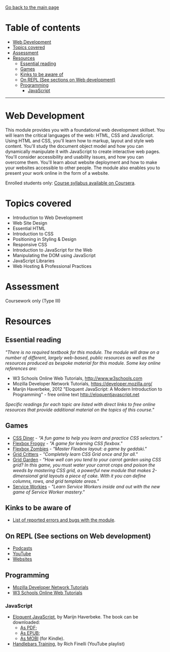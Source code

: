 [Go back to the main page](https://github.com/world-class/REPL)

# Table of contents
<!-- vim-markdown-toc GFM -->

* [Web Development](#web-development)
* [Topics covered](#topics-covered)
* [Assessment](#assessment)
* [Resources](#resources)
    * [Essential reading](#essential-reading)
    * [Games](#games)
    * [Kinks to be aware of](#kinks-to-be-aware-of)
    * [On REPL (See sections on Web development)](#on-repl-see-sections-on-web-development)
    * [Programming](#programming)
        * [JavaScript](#javascript)

<!-- vim-markdown-toc -->

---

# Web Development

This module provides you with a foundational web development skillset.
You will learn the critical languages of the web: HTML, CSS and
JavaScript. Using HTML and CSS, you'll learn how to markup, layout and
style web content. You'll study the document object model and how you
can dynamically manipulate it with JavaScript to create interactive web
pages. You'll consider accessibility and usability issues, and how you
can overcome them. You'll learn about website deployment and how to
make your websites accessible to other people. The module also enables
you to present your work online in the form of a website.

Enrolled students only: [Course syllabus available on Coursera](https://www.coursera.org/learn/london-cs-orientation/supplement/p88ho/syllabus-web-development-cm1040).

# Topics covered

- Introduction to Web Development
- Web Site Design
- Essential HTML
- Introduction to CSS
- Positioning in Styling & Design
- Responsive CSS
- Introduction to JavaScript for the Web
- Manipulating the DOM using JavaScript
- JavaScript Libraries
- Web Hosting & Professional Practices

# Assessment

Coursework only (Type III)

# Resources
## Essential reading
_"There is no required textbook for this module. The module will draw on a number of different, largely web-based, public resources as well as the resources produced as bespoke material for this module. Some key online references are:_

- W3 Schools Online Web Tutorials, http://www.w3schools.com
- Mozilla Developer Network Tutorials, https://developer.mozilla.org/
- Marijn Haverbeke, 2012 "Eloquent JavaScript: A Modern Introduction to Programming" - free online text http://eloquentjavascript.net

_Specific readings for each topic are listed with direct links to free online resources that provide additional material on the topics of this course."_

## Games
- [CSS Diner](https://flukeout.github.io/) - *"A fun game to help you learn and practice CSS selectors."*
- [Flexbox Froggy](http://flexboxfroggy.com/) - *"A game for learning CSS flexbox."*
- [Flexbox Zombies](https://flexboxzombies.com/p/flexbox-zombies) - *"Master Flexbox layout: a game by geddski."*
- [Grid Critters](https://gridcritters.com/) - *"Completely learn CSS Grid once and for all."*
- [Grid Garden](https://codepip.com/games/grid-garden/) - *"How well can you tend to your carrot garden using CSS grid? In this game, you must water your carrot crops and poison the weeds by mastering CSS grid, a powerful new module that makes 2-dimensional grid layouts a piece of cake. With it you can define columns, rows, and grid template areas."*
- [Service Workies](https://serviceworkies.com/) - *"Learn Service Workers inside and out with the new game of Service Worker mastery."*

## Kinks to be aware of
- [List of reported errors and bugs with the module](../../../kinks/level4/web_development/).

## On REPL (See sections on Web development)
- [Podcasts](../../../podcasts/)
- [YouTube](../../../youtube/)
- [Websites](../../../websites/)

## Programming
- [Mozilla Developer Network Tutorials](https://developer.mozilla.org/)
- [W3 Schools Online Web Tutorials](http://www.w3schools.com/)

### JavaScript
- [Eloquent JavaScript](http://eloquentjavascript.net/), by Marijn Haverbeke. The book can be downloaded:
    - [As PDF](http://eloquentjavascript.net/Eloquent_JavaScript.pdf);
    - [As EPUB](https://eloquentjavascript.net/Eloquent_JavaScript.epub);
    - [As MOBI](https://eloquentjavascript.net/Eloquent_JavaScript.mobi) (for Kindle).
- [Handlebars Training](https://www.youtube.com/playlist?list=PLtV5RF44Yj8S4RcpQehL-2XMuVsJXwNvK), by Rich Finelli (YouTube playlist)
